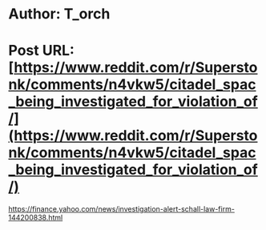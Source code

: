 # Author: T_orch
# Post URL: [https://www.reddit.com/r/Superstonk/comments/n4vkw5/citadel_spac_being_investigated_for_violation_of/](https://www.reddit.com/r/Superstonk/comments/n4vkw5/citadel_spac_being_investigated_for_violation_of/)


https://finance.yahoo.com/news/investigation-alert-schall-law-firm-144200838.html